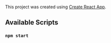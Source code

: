 # 

This project was created using [Create React App](https://github.com/facebook/create-react-app).

## Available Scripts

### `npm start`

